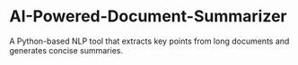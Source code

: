# AI-Powered-Document-Summarizer
A Python-based NLP tool that extracts key points from long documents and generates concise summaries.
